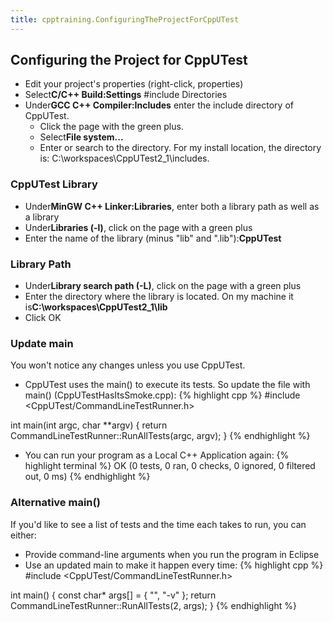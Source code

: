 ```yaml
---
title: cpptraining.ConfiguringTheProjectForCppUTest
---
```

## Configuring the Project for CppUTest
* Edit your project's properties (right-click, properties)
* Select**C/C++ Build:Settings**
#include Directories
* Under**GCC C++ Compiler:Includes** enter the include directory of CppUTest.
  * Click the page with the green plus.
  * Select**File system...**
  * Enter or search to the directory. For my install location, the directory is: C:\workspaces\CppUTest2_1\includes.
### CppUTest Library
* Under**MinGW C++ Linker:Libraries**, enter both a library path as well as a library
* Under**Libraries (-l)**, click on the page with a green plus
* Enter the name of the library (minus "lib" and ".lib"):**CppUTest**
### Library Path
* Under**Library search path (-L)**, click on the page with a green plus
* Enter the directory where the library is located. On my machine it is**C:\workspaces\CppUTest2_1\lib**
* Click OK
### Update main
You won't notice any changes unless you use CppUTest.
* CppUTest uses the main() to execute its tests. So update the file with main() (CppUTestHasItsSmoke.cpp):
{% highlight cpp %}
#include <CppUTest/CommandLineTestRunner.h>

int main(int argc, char **argv) {
	return CommandLineTestRunner::RunAllTests(argc, argv);
}
{% endhighlight %}
* You can run your program as a Local C++ Application again:
{% highlight terminal %}
OK (0 tests, 0 ran, 0 checks, 0 ignored, 0 filtered out, 0 ms)
{% endhighlight %}

### Alternative main()
If you'd like to see a list of tests and the time each takes to run, you can either:
* Provide command-line arguments when you run the program in Eclipse
* Use an updated main to make it happen every time:
{% highlight cpp %}
#include <CppUTest/CommandLineTestRunner.h>

int main() {
	const char* args[] = { "", "-v" };
	return CommandLineTestRunner::RunAllTests(2, args);
}
{% endhighlight %}
